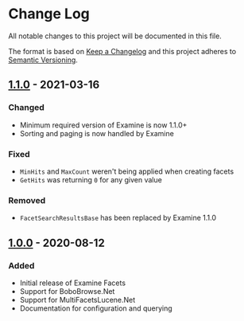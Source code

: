 # Change Log

All notable changes to this project will be documented in this file.

The format is based on [Keep a Changelog](https://keepachangelog.com/) and this project adheres to [Semantic Versioning](https://semver.org/).

## [1.1.0] - 2021-03-16
### Changed
* Minimum required version of Examine is now 1.1.0+
* Sorting and paging is now handled by Examine

### Fixed
* `MinHits` and `MaxCount` weren't being applied when creating facets
* `GetHits` was returning `0` for any given value

### Removed
* `FacetSearchResultsBase` has been replaced by Examine 1.1.0

## [1.0.0] - 2020-08-12
### Added
* Initial release of Examine Facets
* Support for BoboBrowse.Net
* Support for MultiFacetsLucene.Net
* Documentation for configuration and querying

[Unreleased]: https://github.com/callumbwhyte/examine-facets/compare/release-1.1.0...HEAD
[1.1.0]: https://github.com/callumbwhyte/examine-facets/compare/release-1.0.0...release-1.1.0
[1.0.0]: https://github.com/callumbwhyte/examine-facets/tree/release-1.0.0